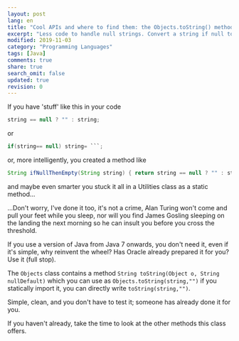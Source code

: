 ```yaml
---
layout: post
lang: en
title: "Cool APIs and where to find them: the Objects.toString() method"
excerpt: "Less code to handle null strings. Convert a string if null to an empty string."
modified: 2019-11-03
category: "Programming Languages"
tags: [Java]
comments: true
share: true
search_omit: false
updated: true
revision: 0
---
```

If you have 'stuff' like this in your code 
```java
string == null ? "" : string;
```
or
```java
if(string== null) string= ```;
```
or, more intelligently, you created a method like
```java
String ifNullThenEmpty(String string) { return string == null ? "" : string;}
```
and maybe even smarter you stuck it all in a Utilities class as a static method...

...Don't worry, I've done it too, it's not a crime, Alan Turing won't come and pull your feet while you sleep, nor will you find James Gosling sleeping on the landing the next morning so he can insult you before you cross the threshold.

If you use a version of Java from Java 7 onwards, you don't need it, even if it's simple, why reinvent the wheel? Has Oracle already prepared it for you? Use it (full stop). 

The `Objects` class contains a method `String toString(Object o, String nullDefault)`
which you can use as `Objects.toString(string,"")` if you statically import it, you can directly write `toString(string,"")`.

Simple, clean, and you don't have to test it; someone has already done it for you.

If you haven't already, take the time to look at the other methods this class offers.